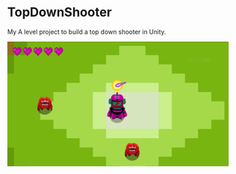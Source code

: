 # TopDownShooter

My A level project to build a top down shooter in Unity.

![Screenshot](https://github.com/sikorosenai/TopDownShooter/blob/main/screenshot.png)
